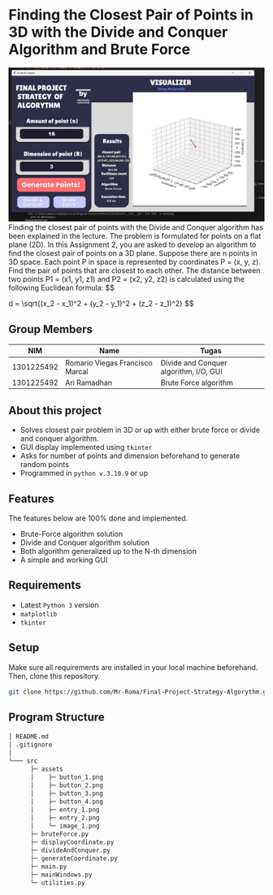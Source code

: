 # Finding the Closest Pair of Points in 3D with the Divide and Conquer Algorithm and Brute Force

![DnC Program](./src/assets/frame0/home.png "DnC Program")
Finding the closest pair of points with the Divide and Conquer algorithm has been explained in the lecture. The problem is formulated for points on a flat plane (2D). In this Assignment 2, you are asked to develop an algorithm to find the closest pair of points on a 3D plane. Suppose there are n points in 3D space. Each point P in space is represented by coordinates P = (x, y, z). Find the pair of points that are closest to each other. The distance between two points P1 = (x1, y1, z1) and P2 = (x2, y2, z2) is calculated using the following Euclidean formula:
$$

d = \sqrt{(x_2 - x_1)^2 + (y_2 - y_1)^2 + (z_2 - z_1)^2}
$$

## Group Members
| NIM        | Name                                | Tugas                                   |
| --------   | ---------------------------         |-----------------------------------------|
| 1301225492 | Romario Viegas Francisco Marcal     | Divide and Conquer algorithm, I/O, GUI  |
| 1301225492 | Ari Ramadhan                        | Brute Force algorithm                  |

## About this project
- Solves closest pair problem in 3D or up with either brute force or divide and conquer algorithm.
- GUI display implemented using `tkinter`
- Asks for number of points and dimension beforehand to generate random points
- Programmed in `python v.3.10.9` or up

## Features

The features below are 100% done and implemented.
- Brute-Force algorithm solution
- Divide and Conquer algorithm solution
- Both algorithm generalized up to the N-th dimension
- A simple and working GUI

## Requirements
- Latest `Python 3` version
- `matplotlib`
- `tkinter`

## Setup
Make sure all requirements are installed in your local machine beforehand. Then, clone this repository.
```bash
git clone https://github.com/Mr-Roma/Final-Project-Strategy-Algorythm.git
```

## Program Structure

```
│ README.md
│ .gitignore
│
└─── src
      ├─ assets
      │    ├─ button_1.png
      │    ├─ button_2.png
      │    ├─ button_3.png
      │    ├─ button_4.png
      │    ├─ entry_1.png
      │    ├─ entry_2.png
      │    └─ image_1.png
      ├─ bruteForce.py
      ├─ displayCoordinate.py
      ├─ divideAndConquer.py
      ├─ generateCoordinate.py
      ├─ main.py
      ├─ mainWindows.py
      └─ utilities.py
```
